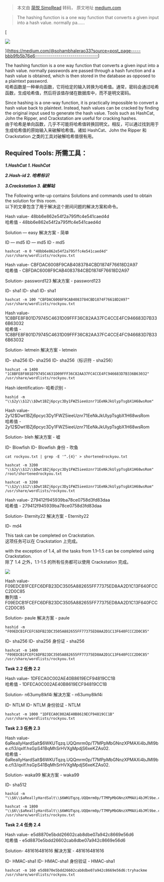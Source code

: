 > 本文由 [简悦 SimpRead](http://ksria.com/simpread/) 转码， 原文地址 [medium.com](https://medium.com/@sohambhalerao33/tryhackme-crack-the-hash-write-up-bbb9fb5b76e6)

> The hashing function is a one way function that converts a given input into a hash value. normally pa......

[

![](https://miro.medium.com/v2/da:true/resize:fill:88:88/0*pTRxPUFYt9JT6sCt)

](https://medium.com/@sohambhalerao33?source=post_page-----bbb9fb5b76e6--------------------------------)

The hashing function is a one way function that converts a given input into a hash value. normally passwords are passed through a hash function and a hash value is obtained, which is then stored in the database as opposed to a plaintext password.  
哈希函数是一种单向函数，它将给定的输入转换为哈希值。通常，密码会通过哈希函数，生成哈希值，然后将该值存储在数据库中，而不是明文密码。

Since hashing is a one-way function, it is practically impossible to convert a hash value back to plaintext. Instead, hash values can be cracked by finding the original input used to generate the hash value. Tools such as HashCat, John the Ripper, and Crackstation are useful for cracking hashes.  
由于哈希是单向函数，几乎不可能将哈希值转换回明文。相反，可以通过找到用于生成哈希值的原始输入来破解哈希值。诸如 HashCat、John the Ripper 和 Crackstation 之类的工具对破解哈希值很有用。

**Required Tools: 所需工具：**
-------------------------

**_1.HashCat 1. HashCat_**

**_2.Hash-id 2. 哈希标识_**

**_3.Crackstation 3. 破解站_**

The Following write-up contains Solutions and commands used to obtain the solution for this room.  
以下的文章包含了用于解决这个房间问题的解决方案和命令。

Hash value- 48bb6e862e54f2a795ffc4e541caed4d  
哈希值 - 48bb6e862e54f2a795ffc4e541caed4d

Solution — easy 解决方案 - 简单

ID — md5 ID — md5 ID - md5

```
hashcat -m 0 "48bb6e862e54f2a795ffc4e541caed4d" /usr/share/wordlists/rockyou.txt
```

Hash value- CBFDAC6008F9CAB4083784CBD1874F76618D2A97  
哈希值 - CBFDAC6008F9CAB4083784CBD1874F76618D2A97

Solution- password123 解决方案 - password123

ID- sha1 ID- sha1 ID- sha1

```
hashcat -m 100 "CBFDAC6008F9CAB4083784CBD1874F76618D2A97" /usr/share/wordlists/rockyou.txt
```

Hash value- 1C8BFE8F801D79745C4631D09FFF36C82AA37FC4CCE4FC946683D7B336B63032  
哈希值 - 1C8BFE8F801D79745C4631D09FFF36C82AA37FC4CCE4FC946683D7B336B63032

Solution- letmein 解决方案 - letmein

ID- sha256 ID- sha256 ID- sha256（标识符 - sha256）

```
hashcat -m 1400 "1C8BFE8F801D79745C4631D09FFF36C82AA37FC4CCE4FC946683D7B336B63032" /usr/share/wordlists/rockyou.txt
```

Hash identification- 哈希识别 -

```
hashid -m "\\$2y\\$12\\$Dwt1BZj6pcyc3Dy1FWZ5ieeUznr71EeNkJkUlypTsgbX1H68wsRom"
```

Hash value- $2y$12$Dwt1BZj6pcyc3Dy1FWZ5ieeUznr71EeNkJkUlypTsgbX1H68wsRom  
哈希值 - $2y$12$Dwt1BZj6pcyc3Dy1FWZ5ieeUznr71EeNkJkUlypTsgbX1H68wsRom

Solution- bleh 解决方案 - 嘘

ID- Blowfish ID- Blowfish 身份 - 吹鱼

```
cat rockyou.txt | grep -E '^.{4}' > shortenedrockyou.txt
```

```
hashcat -m 3200 "\\$2y\\$12\\$Dwt1BZj6pcyc3Dy1FWZ5ieeUznr71EeNkJkUlypTsgbX1H68wsRom" /root/shortenedrockyou.txt
```

```
hashcat -m 3200 "\\$2y\\$12\\$Dwt1BZj6pcyc3Dy1FWZ5ieeUznr71EeNkJkUlypTsgbX1H68wsRom" /usr/share/wordlists/rockyou.txt
```

Hash value- 279412f945939ba78ce0758d3fd83daa  
哈希值 - 279412f945939ba78ce0758d3fd83daa

Solution- Eternity22 解决方案 - Eternity22

ID- md4

This task can be completed on Crackstation.  
这项任务可以在 Crackstation 上完成。

with the exception of 1.4, all the tasks from 1.1–1.5 can be completed using Crackstation.  
除了 1.4 之外，1.1-1.5 的所有任务都可以使用 Crackstation 完成。

![](https://miro.medium.com/v2/resize:fit:1094/1*x0OtFl3KBcs7j3qQut4IyA.png)

Hash value- F09EDCB1FCEFC6DFB23DC3505A882655FF77375ED8AA2D1C13F640FCCC2D0C85  
散列值 - F09EDCB1FCEFC6DFB23DC3505A882655FF77375ED8AA2D1C13F640FCCC2D0C85

Solution- paule 解决方案 - paule

```
hashid -m "F09EDCB1FCEFC6DFB23DC3505A882655FF77375ED8AA2D1C13F640FCCC2D0C85"
```

ID- sha256 ID- sha256 身份证 - sha256

```
hashcat -m 1400 "F09EDCB1FCEFC6DFB23DC3505A882655FF77375ED8AA2D1C13F640FCCC2D0C85" /usr/share/wordlists/rockyou.txt
```

**Task 2.2 任务 2.2**

Hash value- 1DFECA0C002AE40B8619ECF94819CC1B  
哈希值 - 1DFECA0C002AE40B8619ECF94819CC1B

Solution- n63umy8lkf4i 解决方案 - n63umy8lkf4i

ID- NTLM ID- NTLM 身份验证 - NTLM

```
hashcat -m 1000 "1DFECA0C002AE40B8619ECF94819CC1B" /usr/share/wordlists/rockyou.txt
```

**Task 2.3 任务 2.3**

Hash value- $6$aReallyHardSalt$6WKUTqzq.UQQmrm0p/T7MPpMbGNnzXPMAXi4bJMl9be.cfi3/qxIf.hsGpS41BqMhSrHVXgMpdjS6xeKZAs02.  
哈希值 - $6$aReallyHardSalt$6WKUTqzq.UQQmrm0p/T7MPpMbGNnzXPMAXi4bJMl9be.cfi3/qxIf.hsGpS41BqMhSrHVXgMpdjS6xeKZAs02.

Solution- waka99 解决方案 - waka99

ID- sha512

```
hashid -m "\\$6\\$aReallyHardSalt\\$6WKUTqzq.UQQmrm0p/T7MPpMbGNnzXPMAXi4bJMl9be.cfi3/qxIf.hsGpS41BqMhSrHVXgMpdjS6xeKZAs02."
```

```
hashcat -m 1800 "\\$6\\$aReallyHardSalt\\$6WKUTqzq.UQQmrm0p/T7MPpMbGNnzXPMAXi4bJMl9be.cfi3/qxIf.hsGpS41BqMhSrHVXgMpdjS6xeKZAs02." /usr/share/wordlists/rockyou.txt
```

**Task 2.4 任务 2.4**

Hash value- e5d8870e5bdd26602cab8dbe07a942c8669e56d6  
哈希值 - e5d8870e5bdd26602cab8dbe07a942c8669e56d6

Solution- 481616481616 解决方案 - 481616481616

ID- HMAC-sha1 ID- HMAC-sha1 身份验证 - HMAC-sha1

```
hashcat -m 160 e5d8870e5bdd26602cab8dbe07a942c8669e56d6:tryhackme /usr/share/wordlists/rockyou.txt
```